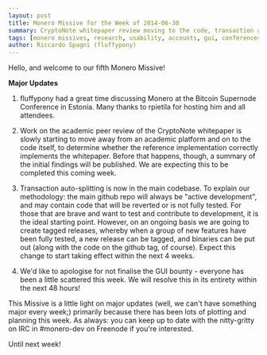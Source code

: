 ```yaml
---
layout: post
title: Monero Missive for the Week of 2014-06-30
summary: CryptoNote whitepaper review moving to the code, transaction auto-splitting added to master
tags: [monero missives, research, usability, accounts, gui, conferences]
author: Riccardo Spagni (fluffypony)
---
```


Hello, and welcome to our fifth Monero Missive!

**Major Updates**

1. fluffypony had a great time discussing Monero at the Bitcoin Supernode Conference in Estonia. Many thanks to rpietila for hosting him and all attendees.

2. Work on the academic peer review of the CryptoNote whitepaper is slowly starting to move away from an academic platform and on to the code itself, to determine whether the reference implementation correctly implements the whitepaper. Before that happens, though, a summary of the initial findings will be published. We are expecting this to be completed this coming week.

3. Transaction auto-splitting is now in the main codebase. To explain our methodology: the main github repo will always be "active development", and may contain code that will be reverted or is not fully tested. For those that are brave and want to test and contribute to development, it is the ideal starting point. However, on an ongoing basis we are going to create tagged releases, whereby when a group of new features have been fully tested, a new release can be tagged, and binaries can be put out (along with the code on the github tag, of course). Expect this change to start taking effect within the next 4 weeks.

4. We'd like to apologise for not finalise the GUI bounty - everyone has been a little scattered this week. We will resolve this in its entirety within the next 48 hours!

This Missive is a little light on major updates (well, we can't have something major every week;) primarily because there has been lots of plotting and planning this week. As always: you can keep up to date with the nitty-gritty on IRC in #monero-dev on Freenode if you're interested.

Until next week!